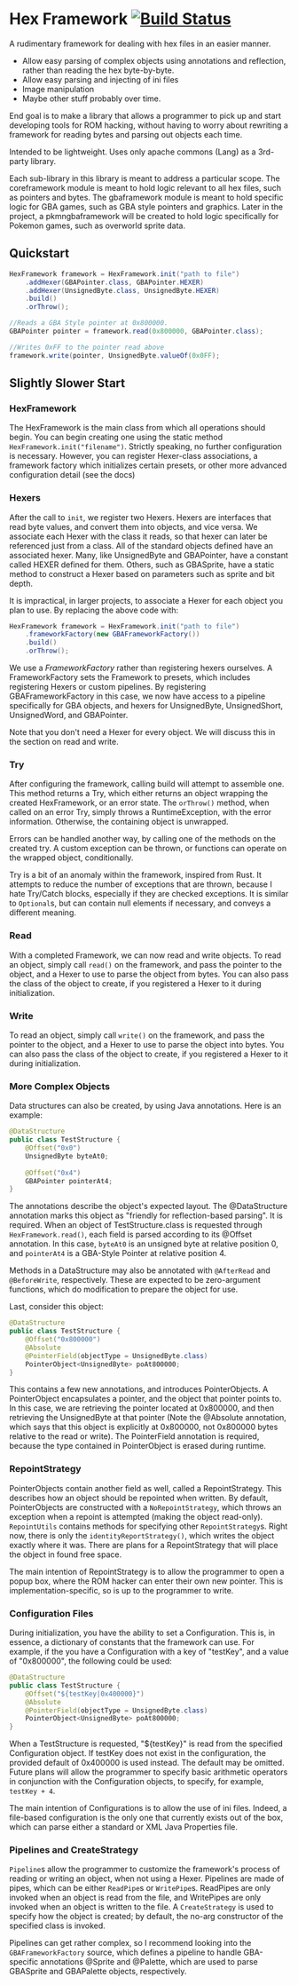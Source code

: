 # Hex Framework [![Build Status](https://travis-ci.org/Justis-Lamanna/pkmn-framework.svg?branch=master)](https://travis-ci.org/Justis-Lamanna/pkmn-framework)

A rudimentary framework for dealing with hex files in an easier manner. 

* Allow easy parsing of complex objects using annotations and reflection, rather than reading the hex byte-by-byte. 
* Allow easy parsing and injecting of ini files
* Image manipulation
* Maybe other stuff probably over time.

End goal is to make a library that allows a programmer to pick up and start developing tools for ROM hacking, without
having to worry about rewriting a framework for reading bytes and parsing out objects each time.

Intended to be lightweight. Uses only apache commons (Lang) as a 3rd-party library.

Each sub-library in this library is meant to address a particular scope. The coreframework module is meant to hold
logic relevant to all hex files, such as pointers and bytes. The gbaframework module is meant to hold specific
logic for GBA games, such as GBA style pointers and graphics. Later in the project, a pkmngbaframework will be created
to hold logic specifically for Pokemon games, such as overworld sprite data.

## Quickstart
```java
HexFramework framework = HexFramework.init("path to file")
    .addHexer(GBAPointer.class, GBAPointer.HEXER)
    .addHexer(UnsignedByte.class, UnsignedByte.HEXER)
    .build()
    .orThrow();

//Reads a GBA Style pointer at 0x800000.
GBAPointer pointer = framework.read(0x800000, GBAPointer.class);

//Writes 0xFF to the pointer read above
framework.write(pointer, UnsignedByte.valueOf(0x0FF);
```

## Slightly Slower Start
### HexFramework
The HexFramework is the main class from which all operations should begin. You can begin creating one using the static method
`HexFramework.init("filename")`. Strictly speaking, no further configuration is necessary. However, you can register
Hexer-class associations, a framework factory which initializes certain presets, or other more advanced configuration detail
(see the docs)

### Hexers
After the call to `init`, we register two Hexers. Hexers are interfaces that read byte values, and convert them
into objects, and vice versa. We associate each Hexer with the class it reads, so that hexer can later be referenced
just from a class. All of the standard objects defined have an associated hexer. Many, like UnsignedByte and GBAPointer, have
a constant called HEXER defined for them. Others, such as GBASprite, have a static method to construct a Hexer based on
parameters such as sprite and bit depth.

It is impractical, in larger projects, to associate a Hexer for each object you plan to use. By replacing the above code with:
```java
HexFramework framework = HexFramework.init("path to file")
    .frameworkFactory(new GBAFrameworkFactory())
    .build()
    .orThrow();
```
We use a *FrameworkFactory* rather than registering hexers ourselves. A FrameworkFactory sets the Framework to presets,
which includes registering Hexers or custom pipelines. By registering GBAFrameworkFactory in this case, we now have access
to a pipeline specifically for GBA objects, and hexers for UnsignedByte, UnsignedShort, UnsignedWord, and GBAPointer.

Note that you don't need a Hexer for every object. We will discuss this in the section on read and write.

### Try
After configuring the framework, calling build will attempt to assemble one. This method returns a Try<HexFramework>,
which either returns an object wrapping the created HexFramework, or an error state. The `orThrow()` method, when called
on an error Try, simply throws a RuntimeException, with the error information. Otherwise, the containing object is unwrapped.

Errors can be handled another way, by calling one of the methods on the created try. A custom exception can be thrown, or
functions can operate on the wrapped object, conditionally.

Try is a bit of an anomaly within the framework, inspired from Rust. It attempts to reduce the number of exceptions that
are thrown, because I hate Try/Catch blocks, especially if they are checked exceptions. It is similar to `Optional`s, but
can contain null elements if necessary, and conveys a different meaning.

### Read
With a completed Framework, we can now read and write objects. To read an object, simply call `read()` on the framework,
and pass the pointer to the object, and a Hexer to use to parse the object from bytes. You can also pass the class of the object
to create, if you registered a Hexer to it during initialization.

### Write
To read an object, simply call `write()` on the framework,
and pass the pointer to the object, and a Hexer to use to parse the object into bytes. You can also pass the class of the object
to create, if you registered a Hexer to it during initialization.

### More Complex Objects
Data structures can also be created, by using Java annotations. Here is an example:
```java
@DataStructure
public class TestStructure {
    @Offset("0x0")
    UnsignedByte byteAt0;
    
    @Offset("0x4")
    GBAPointer pointerAt4;
}
```
The annotations describe the object's expected layout. The @DataStructure annotation marks this object as "friendly
for reflection-based parsing". It is required. When an object of TestStructure.class is requested through
`HexFramework.read()`, each field is parsed according to its @Offset annotation. In this case, `byteAt0` is an unsigned
byte at relative position 0, and `pointerAt4` is a GBA-Style Pointer at relative position 4.

Methods in a DataStructure may also be annotated with `@AfterRead` and `@BeforeWrite`, respectively. These are expected to be zero-argument
functions, which do modification to prepare the object for use. 

Last, consider this object:
```java
@DataStructure
public class TestStructure {
    @Offset("0x800000")
    @Absolute
    @PointerField(objectType = UnsignedByte.class)
    PointerObject<UnsignedByte> poAt800000;
}
```
This contains a few new annotations, and introduces PointerObjects. A PointerObject encapsulates a pointer, and
the object that pointer points to. In this case, we are retrieving the pointer located at 0x800000, and then
retrieving the UnsignedByte at that pointer (Note the @Absolute annotation, which says that this object is 
explicitly at 0x800000, not 0x800000 bytes relative to the read or write). The PointerField annotation
is required, because the type contained in PointerObject is erased during runtime.

### RepointStrategy
PointerObjects contain another field as well, called a RepointStrategy. This describes how an object should be
repointed when written. By default, PointerObjects are constructed with a `NoRepointStrategy`, which throws an exception
when a repoint is attempted (making the object read-only). `RepointUtils` contains methods for specifying other `RepointStrategy`s.
Right now, there is only the `identityReportStrategy()`, which writes the object exactly where it was. There are plans for
a RepointStrategy that will place the object in found free space.

The main intention of RepointStrategy is to allow the programmer to open a popup box, where the ROM hacker can enter
their own new pointer. This is implementation-specific, so is up to the programmer to write.

### Configuration Files
During initialization, you have the ability to set a Configuration. This is, in essence, a dictionary of constants that
the framework can use. For example, if the you have a Configuration with a key of "testKey", and a value of "0x800000",
the following could be used:
```java
@DataStructure
public class TestStructure {
    @Offset("${testKey|0x400000}")
    @Absolute
    @PointerField(objectType = UnsignedByte.class)
    PointerObject<UnsignedByte> poAt800000;
}
```
When a TestStructure is requested, "${testKey}" is read from the specified Configuration object. If testKey does
not exist in the configuration, the provided default of 0x400000 is used instead. The default may be omitted. Future
plans will allow the programmer to specify basic arithmetic operators in conjunction with the Configuration objects,
to specify, for example, `testKey + 4`.

The main intention of Configurations is to allow the use of ini files. Indeed, a file-based configuration is
the only one that currently exists out of the box, which can parse either a standard or XML Java Properties file.

### Pipelines and CreateStrategy
`Pipeline`s allow the programmer to customize the framework's process of reading or writing an object, when
not using a Hexer. Pipelines are made of pipes, which can be either `ReadPipe`s or `WritePipe`s. ReadPipes
are only invoked when an object is read from the file, and WritePipes are only invoked when an object is
written to the file. A `CreateStrategy` is used to specify how the object is created; by default, the no-arg
constructor of the specified class is invoked.

Pipelines can get rather complex, so I recommend looking into the `GBAFrameworkFactory` source, which defines
a pipeline to handle GBA-specific annotations @Sprite and @Palette, which are used to parse GBASprite and GBAPalette
objects, respectively.
